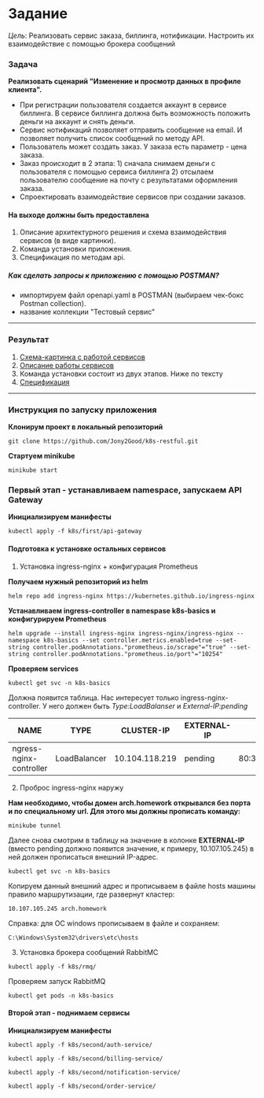 # Задание
*Цель*: Реализовать сервис заказа, биллинга, нотификации. Настроить их взаимодействие с помощью брокера сообщений

### Задача

**Реализовать сценарий "Изменение и просмотр данных в профиле клиента".**
 - При регистрации пользователя создается аккаунт в сервисе биллинга. В сервисе биллинга должна быть возможность положить деньги на аккаунт и снять деньги.
 - Сервис нотификаций позволяет отправить сообщение на email. И позволяет получить список сообщений по методу API.
 - Пользователь может создать заказ. У заказа есть параметр - цена заказа.
 - Заказ происходит в 2 этапа: 1) сначала снимаем деньги с пользователя с помощью сервиса биллинга 2) отсылаем пользователю сообщение на почту с результатами оформления заказа.
 - Спроектировать взаимодействие сервисов при создании заказов. 

#### На выходе должны быть предоставлена

1. Описание архитектурного решения и схема взаимодействия сервисов (в виде картинки).
2. Команда установки приложения.
3. Спецификация по методам api.

##### Как сделать запросы к приложению с помощью POSTMAN?

  - импортируем файл openapi.yaml в POSTMAN (выбираем чек-бокс Postman collection). 
  - название коллекции "Тестовый сервис"

------------

### Результат
1. [Схема-картинка с работой сервисов][1]
2. [Описание работы сервисов ][3]
3. Команда установки состоит из двух этапов. Ниже по тексту
4. [Спецификация][2]
------------
### Инструкция по запуску приложения

**Клонирум проект в локальный репозиторий**

 ```
 git clone https://github.com/Jony2Good/k8s-restful.git

```
**Стартуем minikube**

```
minikube start
```

### Первый этап - устанавливаем namespace, запускаем API Gateway

**Инициализируем манифесты**

```
kubectl apply -f k8s/first/api-gateway
```

#### Подготовка к установке остальных сервисов

1. Установка ingress-nginx + конфигурация Prometheus

**Получаем нужный репозиторий из helm**

```
helm repo add ingress-nginx https://kubernetes.github.io/ingress-nginx
```

**Устанавливаем ingress-controller в namespase k8s-basics и конфигурируем Prometheus**

```
helm upgrade --install ingress-nginx ingress-nginx/ingress-nginx --namespace k8s-basics --set controller.metrics.enabled=true --set-string controller.podAnnotations."prometheus.io/scrape"="true" --set-string controller.podAnnotations."prometheus.io/port"="10254"
```

**Проверяем services**

```
kubectl get svc -n k8s-basics
```

Должна появится таблица. Нас интересует только ingress-nginx-controller. У него должен быть *Type:LoadBalanser* и *External-IP:pending*

| NAME                    | TYPE         | CLUSTER-IP     | EXTERNAL-IP    | PORT(S)                    | AGE |
| ----------------------- | ------------ | -------------- | -------------- | -------------------------- | --- |
| ngress-nginx-controller | LoadBalancer | 10.104.118.219 |  pending  | 80:31047/TCP,443:31617/TCP | 95m |


2. Проброс ingress-nginx наружу

**Нам необходимо, чтобы домен arch.homework открывался без порта и по специальному url. Для этого мы должны прописать команду:**

```
minikube tunnel
```

Далее снова смотрим в таблицу на значение в колонке **EXTERNAL-IP** (вместо pending должно появится значение, к примеру, 10.107.105.245) в ней должен прописаться внешний IP-адрес.

```
kubectl get svc -n k8s-basics
```

Копируем данный внешний адрес и прописываем в файле hosts машины правило маршрутизации, где развернут кластер:

```
10.107.105.245 arch.homework
```
Справка: для ОС windows прописываем в файле и сохраняем:
```
C:\Windows\System32\drivers\etc\hosts
```

3. Установка брокера сообщений RabbitMС
   
```
kubectl apply -f k8s/rmq/
```

Проверяем запуск RabbitMQ

```
kubectl get pods -n k8s-basics
```

#### Второй этап - поднимаем сервисы

**Инициализируем манифесты**

```
kubectl apply -f k8s/second/auth-service/
```

```
kubectl apply -f k8s/second/billing-service/
```

```
kubectl apply -f k8s/second/notification-service/
```

```
kubectl apply -f k8s/second/order-service/
```

[1]: https://github.com/Jony2Good/k8s-restful/blob/main/restful-schema.png "Схема-картинка"
[2]: https://github.com/Jony2Good/k8s-restful/blob/main/openapi.yaml "Спецификация"
[3]: https://github.com/Jony2Good/k8s-restful/blob/main/restful-description.md "Описание работы сервисов"
